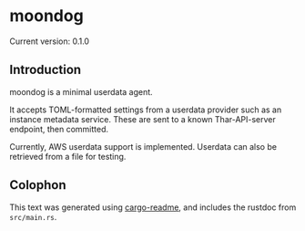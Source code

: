 # moondog

Current version: 0.1.0

## Introduction

moondog is a minimal userdata agent.

It accepts TOML-formatted settings from a userdata provider such as an instance metadata service.
These are sent to a known Thar-API-server endpoint, then committed.

Currently, AWS userdata support is implemented.
Userdata can also be retrieved from a file for testing.

## Colophon

This text was generated using [cargo-readme](https://crates.io/crates/cargo-readme), and includes the rustdoc from `src/main.rs`.